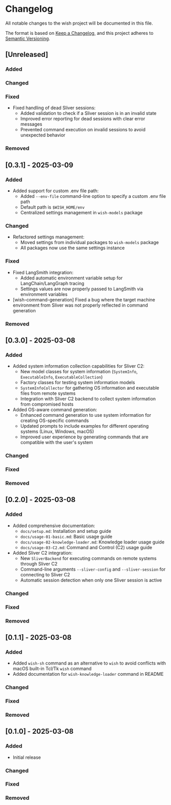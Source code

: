 # Changelog

All notable changes to the wish project will be documented in this file.

The format is based on [Keep a Changelog](https://keepachangelog.com/en/1.0.0/),
and this project adheres to [Semantic Versioning](https://semver.org/spec/v2.0.0.html).

## [Unreleased]

### Added

### Changed

### Fixed

- Fixed handling of dead Sliver sessions:
  - Added validation to check if a Sliver session is in an invalid state
  - Improved error reporting for dead sessions with clear error messages
  - Prevented command execution on invalid sessions to avoid unexpected behavior

### Removed


## [0.3.1] - 2025-03-09

### Added

- Added support for custom .env file path:
  - Added `--env-file` command-line option to specify a custom .env file path
  - Default path is `$WISH_HOME/env`
  - Centralized settings management in `wish-models` package

### Changed

- Refactored settings management:
  - Moved settings from individual packages to `wish-models` package
  - All packages now use the same settings instance

### Fixed

- Fixed LangSmith integration:
  - Added automatic environment variable setup for LangChain/LangGraph tracing
  - Settings values are now properly passed to LangSmith via environment variables
- [wish-command-generation] Fixed a bug where the target machine environment from Sliver was not properly reflected in command generation

### Removed


## [0.3.0] - 2025-03-08

### Added

- Added system information collection capabilities for Sliver C2:
  - New model classes for system information (`SystemInfo`, `ExecutableInfo`, `ExecutableCollection`)
  - Factory classes for testing system information models
  - `SystemInfoCollector` for gathering OS information and executable files from remote systems
  - Integration with Sliver C2 backend to collect system information from compromised hosts
- Added OS-aware command generation:
  - Enhanced command generation to use system information for creating OS-specific commands
  - Updated prompts to include examples for different operating systems (Linux, Windows, macOS)
  - Improved user experience by generating commands that are compatible with the user's system

### Changed

### Fixed

### Removed


## [0.2.0] - 2025-03-08

### Added

- Added comprehensive documentation:
  - `docs/setup.md`: Installation and setup guide
  - `docs/usage-01-basic.md`: Basic usage guide
  - `docs/usage-02-knowledge-loader.md`: Knowledge loader usage guide
  - `docs/usage-03-C2.md`: Command and Control (C2) usage guide
- Added Sliver C2 integration:
  - New `SliverBackend` for executing commands on remote systems through Sliver C2
  - Command-line arguments `--sliver-config` and `--sliver-session` for connecting to Sliver C2
  - Automatic session detection when only one Sliver session is active

### Changed

### Fixed

### Removed


## [0.1.1] - 2025-03-08

### Added

- Added `wish-sh` command as an alternative to `wish` to avoid conflicts with macOS built-in Tcl/Tk `wish` command
- Added documentation for `wish-knowledge-loader` command in README

### Changed

### Fixed

### Removed


## [0.1.0] - 2025-03-08

### Added

- Initial release

### Changed

### Fixed

### Removed
